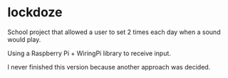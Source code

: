 # lockdoze
School project that allowed a user to set 2 times each day when a sound would play. 

Using a Raspberry Pi + WiringPi library to receive input.

I never finished this version because another approach was decided.
